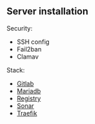 ## Server installation

Security:
- SSH config
- Fail2ban
- Clamav

Stack:

- [Gitlab](docs/gitlab.md)
- [Mariadb](docs/mariadb.md)
- [Registry](docs/registry.md)
- [Sonar](docs/sonar.md)
- [Traefik](docs/traefik.md)
